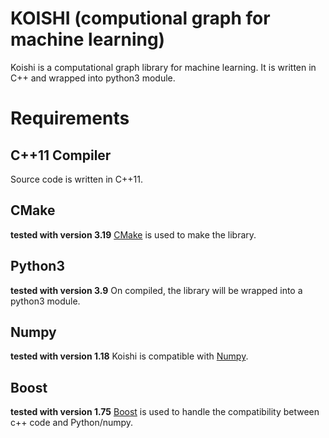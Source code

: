 # KOISHI (computional graph for machine learning)

Koishi is a computational graph library for machine learning. It is written in C++ and wrapped into python3 module.

# Requirements

## C++11 Compiler
Source code is written in C++11.

## CMake
**tested with version 3.19**
[CMake](https://cmake.org/) is used to make the library.

## Python3
**tested with version 3.9**
On compiled, the library will be wrapped into a python3 module.

## Numpy
**tested with version 1.18**
Koishi is compatible with [Numpy](https://numpy.org/).

## Boost
**tested with version 1.75**
[Boost](https://www.boost.org/) is used to handle the compatibility between c++ code and Python/numpy.
